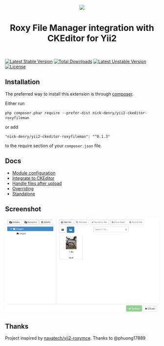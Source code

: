<p align="center">
    <a href="https://github.com/yiisoft" target="_blank">
        <img src="https://avatars0.githubusercontent.com/u/993323" height="100px">
    </a>
    <h1 align="center">Roxy File Manager integration with CKEditor for Yii2</h1>
    <br>
</p>

[![Latest Stable Version](https://poser.pugx.org/nick-denry/yii2-ckeditor-roxyfileman/v/stable)](https://packagist.org/packages/nick-denry/yii2-ckeditor-roxyfileman) [![Total Downloads](https://poser.pugx.org/nick-denry/yii2-ckeditor-roxyfileman/downloads)](https://packagist.org/packages/nick-denry/yii2-ckeditor-roxyfileman) [![Latest Unstable Version](https://poser.pugx.org/nick-denry/yii2-ckeditor-roxyfileman/v/unstable)](https://packagist.org/packages/nick-denry/yii2-ckeditor-roxyfileman) [![License](https://poser.pugx.org/nick-denry/yii2-ckeditor-roxyfileman/license)](https://packagist.org/packages/nick-denry/yii2-ckeditor-roxyfileman) 

Installation
------------

The preferred way to install this extension is through [composer](http://getcomposer.org/download/).

Either run

```
php composer.phar require --prefer-dist nick-denry/yii2-ckeditor-roxyfileman
```

or add

```
"nick-denry/yii2-ckeditor-roxyfileman": "^0.1.3"
```

to the require section of your `composer.json` file.

Docs
---
*  [Module configuration](docs/module.md)
*  [Integrate to CKEditor](docs/ckeditor.md)
*  [Handle files after upload](docs/events.md)
*  [Overriding](docs/overriding.md)
*  [Standalone](docs/standalone.md)

Screenshot
---
![RoxyFileManager ckeditor](docs/screenshot.png)

Thanks
---
Project inspired by [navatech/yii2-roxymce](https://github.com/navatech/yii2-roxymce/). Thanks to @phuong17889

